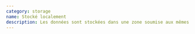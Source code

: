 ```yaml
---
category: storage
name: Stocké localement
description: Les données sont stockées dans une zone soumise aux mêmes lois que celle où elles sont collectées.
---
```

